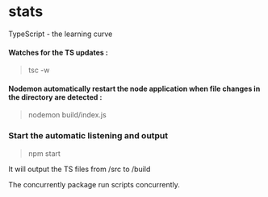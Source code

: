 # stats

TypeScript - the learning curve

#### Watches for the TS updates :

> tsc -w

#### Nodemon automatically restart the node application when file changes in the directory are detected :

> nodemon build/index.js

### Start the automatic listening and output

> npm start

It will output the TS files from /src to /build

The concurrently package run scripts concurrently.
